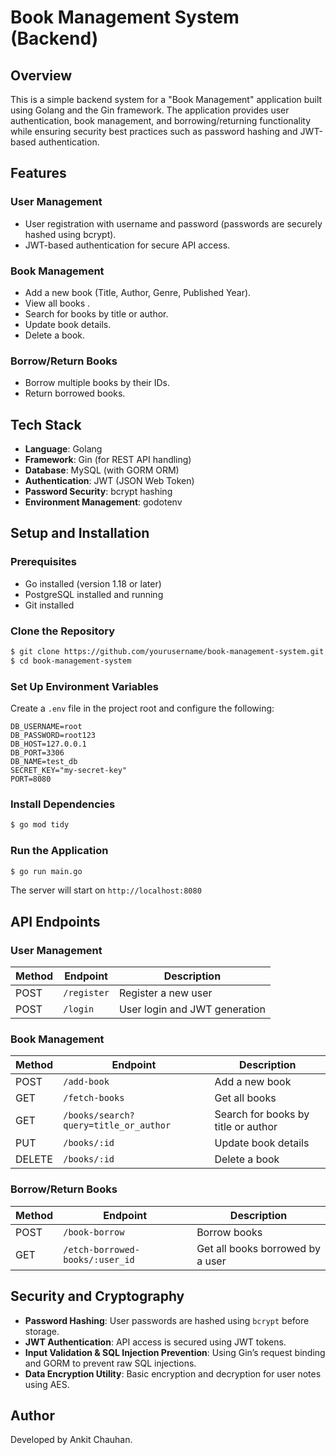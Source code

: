 # Book Management System (Backend)

## Overview
This is a simple backend system for a "Book Management" application built using Golang and the Gin framework. The application provides user authentication, book management, and borrowing/returning functionality while ensuring security best practices such as password hashing and JWT-based authentication.

## Features
### **User Management**
- User registration with username and password (passwords are securely hashed using bcrypt).
- JWT-based authentication for secure API access.

### **Book Management**
- Add a new book (Title, Author, Genre, Published Year).
- View all books .
- Search for books by title or author.
- Update book details.
- Delete a book.

### **Borrow/Return Books**
- Borrow multiple books by their IDs.
- Return borrowed books.

## Tech Stack
- **Language**: Golang
- **Framework**: Gin (for REST API handling)
- **Database**: MySQL (with GORM ORM)
- **Authentication**: JWT (JSON Web Token)
- **Password Security**: bcrypt hashing
- **Environment Management**: godotenv

## Setup and Installation
### **Prerequisites**
- Go installed (version 1.18 or later)
- PostgreSQL installed and running
- Git installed

### **Clone the Repository**
```sh
$ git clone https://github.com/yourusername/book-management-system.git
$ cd book-management-system
```

### **Set Up Environment Variables**
Create a `.env` file in the project root and configure the following:
```env
DB_USERNAME=root
DB_PASSWORD=root123
DB_HOST=127.0.0.1
DB_PORT=3306
DB_NAME=test_db
SECRET_KEY="my-secret-key"
PORT=8080

```

### **Install Dependencies**
```sh
$ go mod tidy
```



### **Run the Application**
```sh
$ go run main.go
```
The server will start on `http://localhost:8080`

## API Endpoints
### **User Management**
| Method | Endpoint         | Description |
|--------|-----------------|-------------|
| POST   | `/register`      | Register a new user |
| POST   | `/login`         | User login and JWT generation |

### **Book Management**
| Method | Endpoint       | Description |
|--------|---------------|-------------|
| POST   | `/add-book`       | Add a new book |
| GET    | `/fetch-books`       | Get all books  |
| GET    | `/books/search?query=title_or_author` | Search for books by title or author |
| PUT    | `/books/:id`   | Update book details |
| DELETE | `/books/:id`   | Delete a book |

### **Borrow/Return Books**
| Method | Endpoint       | Description |
|--------|---------------|-------------|
| POST   | `/book-borrow`      | Borrow books |
| GET    | `/etch-borrowed-books/:user_id` | Get all books borrowed by a user |

## Security and Cryptography
- **Password Hashing**: User passwords are hashed using `bcrypt` before storage.
- **JWT Authentication**: API access is secured using JWT tokens.
- **Input Validation & SQL Injection Prevention**: Using Gin’s request binding and GORM to prevent raw SQL injections.
- **Data Encryption Utility**: Basic encryption and decryption for user notes using AES.


## Author
Developed by Ankit Chauhan.


